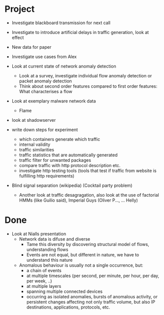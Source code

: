 # Project

- Investigate blackboard transmission for next call

- Investigate to introduce artificial delays in traffic generation, look at effect

- New data for paper

- Investigate use cases from Alex

- Look at current state of network anomaly detection
	- Look at a survey, investigate individual flow anomaly detection or packet anomaly detection
	- Think about second order features compared to first order features: What characterises a flow

- Look at exemplary malware network data
	- Flame	

- look at shadowserver

- write down steps for experiment
  - which containers generate which traffic
  - internal validity
  - traffic similarities
  - traffic statistics that are automatically generated
  - traffic filter for unwanted packages
  - compare traffic with http protocol description etc.
  - investigate http testing tools (tools that test if traffic from website is fulfilling http requirements)

- Blind signal separation (wikipedia) (Cocktail party problem)
	- Another look at traffic desagragation, also look at the use of factorial HMMs (like Guilio said), Imperial Guys (Oliver P..., ... Helly)


# Done

- Look at Nialls presentation
	- Network data is difuse and diverse
		- Tame this diversity by discovering structural model of flows, understanding flows
		- Events are not equal, but different in nature, we have to understand this nature
	- Anomalous behaviour is usually not a single occurrence, but: 
		- a chain of events
		- at multiple timescales (per second, per minute, per hour, per day, per week, ..)
		- at multiple layers
		- spanning multiple connected devices
		- occurring as isolated anomalies, bursts of anomalous activity, or persistent changes affecting not only traffic volume, but also IP destinations, applications, protocols, etc.
